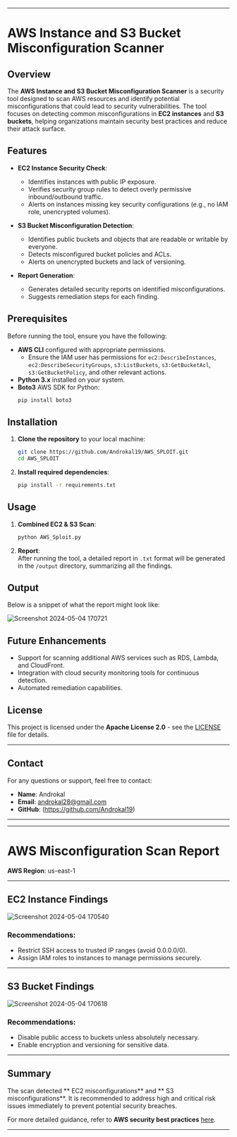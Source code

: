 

---

# **AWS Instance and S3 Bucket Misconfiguration Scanner**

## **Overview**

The **AWS Instance and S3 Bucket Misconfiguration Scanner** is a security tool designed to scan AWS resources and identify potential misconfigurations that could lead to security vulnerabilities. The tool focuses on detecting common misconfigurations in **EC2 instances** and **S3 buckets**, helping organizations maintain security best practices and reduce their attack surface.

## **Features**

- **EC2 Instance Security Check**:
  - Identifies instances with public IP exposure.
  - Verifies security group rules to detect overly permissive inbound/outbound traffic.
  - Alerts on instances missing key security configurations (e.g., no IAM role, unencrypted volumes).

- **S3 Bucket Misconfiguration Detection**:
  - Identifies public buckets and objects that are readable or writable by everyone.
  - Detects misconfigured bucket policies and ACLs.
  - Alerts on unencrypted buckets and lack of versioning.

- **Report Generation**:
  - Generates detailed security reports on identified misconfigurations.
  - Suggests remediation steps for each finding.

## **Prerequisites**

Before running the tool, ensure you have the following:

- **AWS CLI** configured with appropriate permissions.
  - Ensure the IAM user has permissions for `ec2:DescribeInstances`, `ec2:DescribeSecurityGroups`, `s3:ListBuckets`, `s3:GetBucketAcl`, `s3:GetBucketPolicy`, and other relevant actions.
- **Python 3.x** installed on your system.
- **Boto3** AWS SDK for Python:
  ```bash
  pip install boto3
  ```

## **Installation**

1. **Clone the repository** to your local machine:
   ```bash
   git clone https://github.com/Androkal19/AWS_SPLOIT.git
   cd AWS_SPLOIT
   ```

2. **Install required dependencies**:
   ```bash
   pip install -r requirements.txt
   ```

## **Usage**


1. **Combined EC2 & S3 Scan**:
   ```bash
   python AWS_Sploit.py
   ```

2. **Report**:  
   After running the tool, a detailed report in `.txt` format will be generated in the `/output` directory, summarizing all the findings.

## **Output**

Below is a snippet of what the report might look like:

![Screenshot 2024-05-04 170721](https://github.com/user-attachments/assets/40dfbede-5c73-4724-8cb0-f95c960f66b8)

## **Future Enhancements**

- Support for scanning additional AWS services such as RDS, Lambda, and CloudFront.
- Integration with cloud security monitoring tools for continuous detection.
- Automated remediation capabilities.

## **License**

This project is licensed under the **Apache License 2.0** - see the [LICENSE](LICENSE) file for details.

---

## **Contact**

For any questions or support, feel free to contact:  
- **Name**: Androkal  
- **Email**: androkal28@gmail.com  
- **GitHub**: (https://github.com/Androkal19)

---


---

# **AWS Misconfiguration Scan Report**
 
**AWS Region**: us-east-1

---

## **EC2 Instance Findings**

![Screenshot 2024-05-04 170540](https://github.com/user-attachments/assets/720e93ab-f975-4f8a-9c1e-834e7f4ae90d)

### **Recommendations**:
- Restrict SSH access to trusted IP ranges (avoid 0.0.0.0/0).
- Assign IAM roles to instances to manage permissions securely.

---

## **S3 Bucket Findings**

![Screenshot 2024-05-04 170618](https://github.com/user-attachments/assets/ea8396d1-ce6a-4b26-897c-312ce3cd195d)

### **Recommendations**:
- Disable public access to buckets unless absolutely necessary.
- Enable encryption and versioning for sensitive data.

---

## **Summary**

The scan detected ** EC2 misconfigurations** and ** S3 misconfigurations**. It is recommended to address high and critical risk issues immediately to prevent potential security breaches.

For more detailed guidance, refer to **AWS security best practices** [here](https://docs.aws.amazon.com/security/).

---
